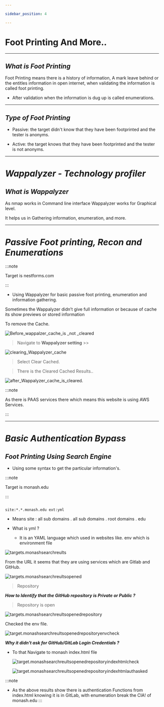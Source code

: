 ```yaml
--- 

sidebar_position: 4 

--- 
```


  

# Foot Printing And More.. 

  ---

## ***What is Foot Printing***  

  

Foot Printing means there is a history of information, A mark leave behind or the entitles information in open internet, when validating the information is called foot printing. 

  

- After validation when the information is dug up is called enumerations. 

---

## ***Type of Foot Printing*** 

  

- Passive: the target didn't know that they have been footprinted and the tester is anonyms. 

  

- Active: the target knows that they have been footprinted and the tester is not anonyms. 

  
---

# ***Wappalyzer - Technology profiler***  

  

## ***What is Wappalyzer*** 

  

As nmap works in Command line interface Wappalyzer works for Graphical level. 

It helps us in Gathering information, enumeration, and more. 


---

# ***Passive Foot printing, Recon and Enumerations***  

  

:::note 

Target is nestforms.com 

::: 

  

- Using Wappalyzer for basic passive foot printing, enumeration and information gathering. 

  

Sometimes the Wappalyzer didn’t give full information or because of cache its show previews or stored information 

  

To remove the Cache. 

  

  

![Before_wappalzer_cache_is _not _cleared](./cybersecurity_img/Before_wappalzer_cache_is%20_not%20_cleared.png)  

  

> Navigate to **Wappalyzer setting** >> 

  

![clearing_Wappalyzer_cache](./cybersecurity_img/clearing_Wappalyzer_cache.png) 

  

>Select Clear Cached. 

  

>There is the Cleared Cached Results.. 

  

![after_Wappalyzer_cache_is_cleared.](./cybersecurity_img/after_Wappalyzer_cache_is_cleared..png) 

  

:::note 

As there is PAAS services there which means this website is using AWS Services. 

::: 

  

  
---


# ***Basic Authentication Bypass*** 

  

  

## ***Foot Printing Using Search Engine*** 

  

- Using some syntax to get the particular information's. 

  

:::note 

Target is monash.edu 

::: 

  

``` 

site:*.*.monash.edu ext:yml 

``` 

  

- Means site : all sub domains . all sub domains . root domains . edu 

- What is yml ? 

	- It is an YAML language which used in websites like. env which is environment file   

  

  

![targets.monashsearchreults](./cybersecurity_img/Targets/monash/monashsearchreults.png) 

  

From the URL it seems that they are using services which are Gitlab and GitHub. 

  

  

![targets.monashsearchreultsopened](./cybersecurity_img/Targets/monash/monashsearchreultsopened.png) 

  

>Repository  

  

  

***How to Identify that the GitHub repository is Private or Public ?*** 

  

> Repository is open  

  

  

  

![targets.monashsearchreultsopenedrepository](./cybersecurity_img/Targets/monash/monashsearchreultsopenedrepository.png) 

  

Checked the env file. 

  

![target.monashsearchreultsopenedrepositoryenvcheck](./cybersecurity_img/Targets/monash/monashsearchreultsopenedrepositoryenvcheck.png) 

  

***Why it didn't ask for GitHub/GitLab Login Credentials ?*** 

  

- To that Navigate to monash index.html file 

	 ![target.monashsearchreultsopenedrepositoryindexhtmlcheck](./cybersecurity_img/Targets/monash/monashsearchreultsopenedrepositoryindexhtmlcheck.png) 

    ![target.monashsearchreultsopenedrepositoryindexhtmlauthasked](./cybersecurity_img/Targets/monash/monashsearchreultsopenedrepositoryindexhtmlauthasked.png) 

:::note
- As the above results show there is authentication Functions from index.html knowing it is in GitLab, with enumeration break the CIA! of monash.edu 
:::
    
    